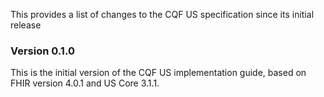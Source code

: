 This provides a list of changes to the CQF US specification since its initial release

### Version 0.1.0

This is the initial version of the CQF US implementation guide, based on FHIR version 4.0.1 and US Core 3.1.1.